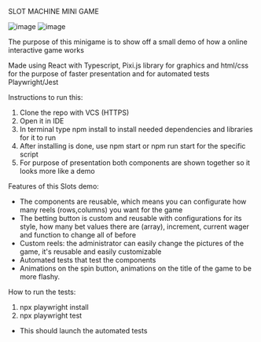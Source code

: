 SLOT MACHINE MINI GAME

![image](https://github.com/user-attachments/assets/daece75f-e86d-42eb-af6d-8dc5cbfa1594)
![image](https://github.com/user-attachments/assets/e2d2b0ea-dcc0-4400-a3ea-e5565aa30c65)


The purpose of this minigame is to show off a small demo of how a online interactive game works

Made using React with Typescript, Pixi.js library for graphics and html/css for the purpose of faster presentation
and for automated tests Playwright/Jest

Instructions to run this:

1. Clone the repo with VCS (HTTPS)
2. Open it in IDE
3. In terminal type npm install to install needed dependencies and libraries for it to run
4. After installing is done, use npm start or npm run start for the specific script
5. For purpose of presentation both components are shown together so it looks more like a demo

Features of this Slots demo:
- The components are reusable, which means you can configurate how many reels (rows,columns) you want for the game
- The betting button is custom and reusable with configurations for its style, how many bet values there are (array),
  increment, current wager and function to change all of before
- Custom reels: the administrator can easily change the pictures of the game, it's reusable and easily customizable
- Automated tests that test the components
- Animations on the spin button, animations on the title of the game to be more flashy.

How to run the tests: 
1. npx playwright install
2. npx playwright test
- This should launch the automated tests

